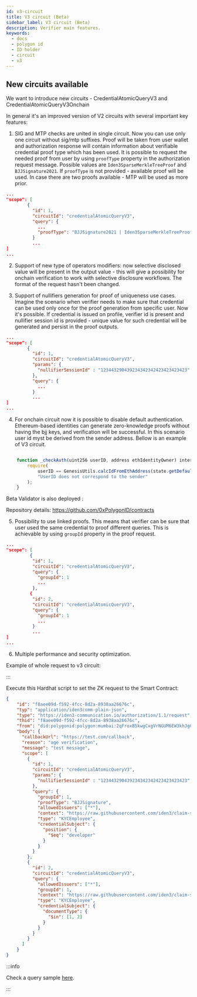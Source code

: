 ```yaml
---
id: v3-circuit
title: V3 circuit (Beta)
sidebar_label: V3 circuit (Beta)
description: Verifier main features.
keywords:
  - docs
  - polygon id
  - ID holder
  - circuit
  - v3
---
```


## New circuits available


We want to introduce new circuits - СredentialAtomicQueryV3 and CredentialAtomicQueryV3Onchain

In general it's an improved version of V2 circuits with several important key features:

1. SIG and MTP checks are united in single circuit. Now you can use only one circuit without sig/mtp suffixes. Proof will be taken from user wallet and authorization response will contain information about  verifiable credential proof type which has been used. It is possible to request the needed proof from user by using `proofType` property in the authorization request message. Possible values are `Iden3SparseMerkleTreeProof` and `BJJSignature2021`. If `proofType` is not provided -  available proof will be used. In case there are two proofs available - MTP will be used as more prior. 

```json 
...
"scope": [
        {
          "id": 1,
          "circuitId": "credentialAtomicQueryV3",
          "query": {
            ...
            "proofType": "BJJSignature2021 | Iden3SparseMerkleTreeProof"
          }
          ...
]          
...
```

2. Support of new type of operators modifiers:  now selective disclosed value will be present in the output value - this will give a possibility for onchain verification to work with selective disclosure workflows. The format of the request hasn't been changed.

3. Support of nullifiers generation for proof of uniqueness use cases. Imagine the scenario when verifier needs to make sure that credential can be used only once for the proof generation from specific user. Now it's possible. If credential is issued on profile, verifier id is present and nullifier session id is provided - unique value for such credential will be generated and persist in the proof outputs. 

```json 
...
"scope": [
        {
          "id": 1,
          "circuitId": "credentialAtomicQueryV3",
          "params": {
            "nullifierSessionId" : "123443290439234342342423423423423"
          },
          "query": {
            ...
          }
          ...
]          
...
```


4. For onchain circuit now it is possible to disable default authentication. Ethereum-based identities can generate zero-knowledge proofs without having the bjj keys, and verification will be successful.
In this scenario user id myst be derived from the sender address. Bellow is an example of V3 circuit.
```js

    function _checkAuth(uint256 userID, address ethIdentityOwner) internal view {
        require(
            userID == GenesisUtils.calcIdFromEthAddress(state.getDefaultIdType(), ethIdentityOwner),
            "UserID does not correspond to the sender"
        );
    }
```

Beta Validator is also deployed :

Repository details: https://github.com/0xPolygonID/contracts

5. Possibility to use linked proofs. This means that verifier can be sure that user used the same credential to proof different queries. This is achievable by using `groupId` property in the proof request.

```json 
...
"scope": [
         {
          "id": 1,
          "circuitId": "credentialAtomicQueryV3",
          "query": {
            "groupId": 1
            ...
          },
         {
          "id": 2,
          "circuitId": "credentialAtomicQueryV3",
          "query": {
            "groupId": 1
            ...
          }
          ...
]          
...
```

6. Multiple performance and security optimization.



Example of whole request to v3 circuit:

:::

Execute this Hardhat script to set the ZK request to the Smart Contract:

```json
{
    "id": "f8aee09d-f592-4fcc-8d2a-8938aa26676c",
    "typ": "application/iden3comm-plain-json",
    "type": "https://iden3-communication.io/authorization/1.1/request",
    "thid": "f8aee09d-f592-4fcc-8d2a-8938aa26676c",
    "from": "did:polygonid:polygon:mumbai:2qFroxB5kwgCxgVrNGUM6EW3khJgCdHHnKTr3VnTcp",
    "body": {
      "callbackUrl": "https://test.com/callback",
      "reason": "age verification",
      "message": "test message",
      "scope": [
        {
          "id": 1,
          "circuitId": "credentialAtomicQueryV3",
          "params": {
            "nullifierSessionId" : "123443290439234342342423423423423"
          },
          "query": {
            "groupId": 1,
            "proofType": "BJJSignature",
            "allowedIssuers": ["*"],
            "context": "https://raw.githubusercontent.com/iden3/claim-schema-vocab/main/schemas/json-ld/kyc-v101.json-ld",
            "type": "KYCEmployee",
            "credentialSubject": {
              "position": {
                "$eq": "developer"
              }
            }
          }
        },
        {
          "id": 2,
          "circuitId": "credentialAtomicQueryV3",
          "query": {
            "allowedIssuers": ["*"],
            "groupId": 1,
            "context": "https://raw.githubusercontent.com/iden3/claim-schema-vocab/main/schemas/json-ld/kyc-v101.json-ld",
            "type": "KYCEmployee",
            "credentialSubject": {
              "documentType": {
                "$in": [1, 2]
              }
            }
          }
        }
      ]
    }
}

```


:::info

Check a query sample <ins>[here](./verification-library/zk-query-language.md#selective-disclosure)</ins>.

:::
